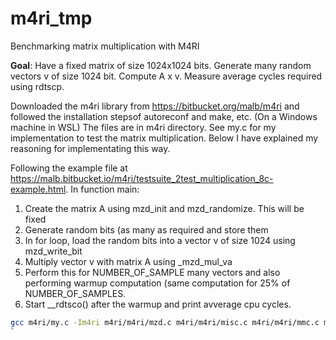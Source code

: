 # m4ri_tmp
Benchmarking matrix multiplication with M4RI

**Goal**: Have a fixed matrix of size 1024x1024 bits. Generate many random vectors v of size 1024 bit. Compute A x v. Measure average cycles required using rdtscp.

Downloaded the m4ri library from https://bitbucket.org/malb/m4ri and followed the installation stepsof autoreconf and make, etc. (On a Windows machine in WSL)
The files are in m4ri directory. See my.c for my implementation to test the matrix multiplication. Below I have explained my reasoning for implementating this way.

Following the example file at https://malb.bitbucket.io/m4ri/testsuite_2test_multiplication_8c-example.html.
In function main:
1. Create the matrix A using mzd_init and mzd_randomize. This will be fixed
2. Generate random bits (as many as required and store them
3. In for loop, load the random bits into a vector v  of size 1024 using mzd_write_bit
4. Multiply vector v with matrix A using _mzd_mul_va
5. Perform this for NUMBER_OF_SAMPLE many vectors and also performing warmup computation (same computation for 25% of NUMBER_OF_SAMPLES.
6. Start __rdtsco() after the warmup and print avverage cpu cycles.

```bash
gcc m4ri/my.c -Im4ri m4ri/m4ri/mzd.c m4ri/m4ri/misc.c m4ri/m4ri/mmc.c m4ri/m4ri/graycode.c -march=native -mmmx -msse -msse2 -msse3 -mssse3 -msse4.1 -msse4.2 -msha -maes -mavx -mfma -mavx2  -g -O2 -o m4ri/my.exe
`
